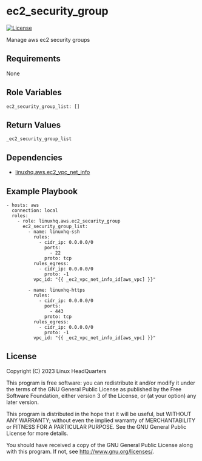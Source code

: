 # ec2\_security\_group

[![License](https://img.shields.io/badge/license-GPLv3-lightgreen)](https://www.gnu.org/licenses/gpl-3.0.en.html#license-text)

Manage aws ec2 security groups

## Requirements

None

## Role Variables

    ec2_security_group_list: []

## Return Values

    _ec2_security_group_list

## Dependencies

* [linuxhq.aws.ec2\_vpc\_net\_info](https://github.com/linuxhq/ansible-collection-aws/tree/main/roles/ec2_vpc_net_info)

## Example Playbook

    - hosts: aws
      connection: local
      roles:
        - role: linuxhq.aws.ec2_security_group
          ec2_security_group_list:
            - name: linuxhq-ssh
              rules:
                - cidr_ip: 0.0.0.0/0
                  ports:
                    - 22
                  proto: tcp
              rules_egress:
                - cidr_ip: 0.0.0.0/0
                  proto: -1
              vpc_id: "{{ _ec2_vpc_net_info_id[aws_vpc] }}"

            - name: linuxhq-https
              rules:
                - cidr_ip: 0.0.0.0/0
                  ports:
                    - 443
                  proto: tcp
              rules_egress:
                - cidr_ip: 0.0.0.0/0
                  proto: -1
              vpc_id: "{{ _ec2_vpc_net_info_id[aws_vpc] }}"

## License

Copyright (C) 2023 Linux HeadQuarters

This program is free software: you can redistribute it and/or modify
it under the terms of the GNU General Public License as published by
the Free Software Foundation, either version 3 of the License, or
(at your option) any later version.

This program is distributed in the hope that it will be useful,
but WITHOUT ANY WARRANTY; without even the implied warranty of
MERCHANTABILITY or FITNESS FOR A PARTICULAR PURPOSE. See the
GNU General Public License for more details.

You should have received a copy of the GNU General Public License
along with this program. If not, see <http://www.gnu.org/licenses/>.
